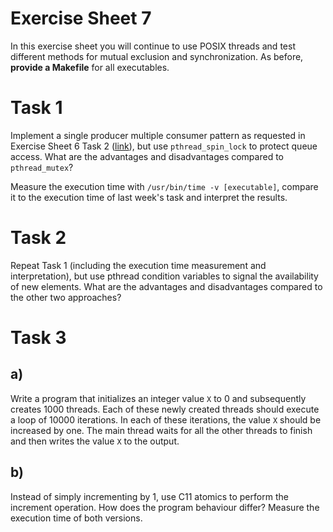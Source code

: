 # Exercise Sheet 7

In this exercise sheet you will continue to use POSIX threads and test different methods for mutual exclusion and synchronization.
As before, **provide a Makefile** for all executables.

# Task 1

Implement a single producer multiple consumer pattern as requested in Exercise Sheet 6 Task 2 ([link](../exercise06/Readme.md)), but use `pthread_spin_lock` to protect queue access. What are the advantages and disadvantages compared to `pthread_mutex`?

Measure the execution time with `/usr/bin/time -v [executable]`, compare it to the execution time of last week's task and interpret the results.

# Task 2

Repeat Task 1 (including the execution time measurement and interpretation), but use pthread condition variables to signal the availability of new elements. What are the advantages and disadvantages compared to the other two approaches?

# Task 3

## a)
Write a program that initializes an integer value `X` to 0 and subsequently creates 1000 threads. Each of these newly created threads should execute a loop of 10000 iterations. In each of these iterations, the value `X` should be increased by one. The main thread waits for all the other threads to finish and then writes the value `X` to the output.

## b)
Instead of simply incrementing by 1, use C11 atomics to perform the increment operation. How does the program behaviour differ? Measure the execution time of both versions.
